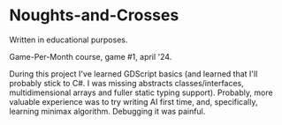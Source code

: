 # Noughts-and-Crosses

Written in educational purposes.

Game-Per-Month course, game #1, april '24.

During this project I've learned GDScript basics (and learned that I'll probably stick to C#. I was missing abstracts classes/interfaces, multidimensional arrays and fuller static typing support).
Probably, more valuable experience was to try writing AI first time, and, specifically, learning minimax algorithm. Debugging it was painful.
